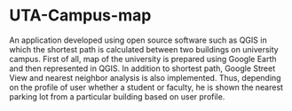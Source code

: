 # UTA-Campus-map

An application developed using open source software such as QGIS in which the shortest path is calculated between two buildings on university campus. First of all, map of the university is prepared using Google Earth and then represented in QGIS. In addition to shortest path, Google Street View and nearest neighbor analysis is also implemented. Thus, depending on the profile of user whether a student or faculty, he is shown the nearest parking lot from a particular building based on user profile.
